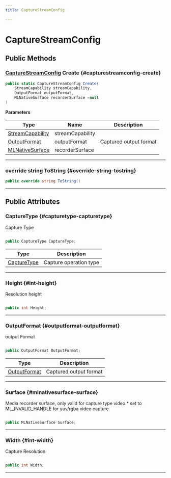 ```yaml
---
title: CaptureStreamConfig

---
```


# CaptureStreamConfig










## Public Methods

### [CaptureStreamConfig](/versioned_docs/version-22-May-2023/unity-api/api/UnityEngine.XR.MagicLeap/MLCameraBase/UnityEngine.XR.MagicLeap.MLCameraBase.CaptureStreamConfig.md) Create {#capturestreamconfig-create}

```csharp
public static CaptureStreamConfig Create(
    StreamCapability streamCapability,
    OutputFormat outputFormat,
    MLNativeSurface recorderSurface =null
)
```


**Parameters**

| Type | Name  | Description  | 
|--|--|--|
| [StreamCapability](/versioned_docs/version-22-May-2023/unity-api/api/UnityEngine.XR.MagicLeap/MLCameraBase/UnityEngine.XR.MagicLeap.MLCameraBase.StreamCapability.md) |streamCapability||
| [OutputFormat](/versioned_docs/version-22-May-2023/unity-api/api/UnityEngine.XR.MagicLeap/MLCameraBase/UnityEngine.XR.MagicLeap.MLCameraBase.md#enums-outputformat) |outputFormat|Captured output format |
| [MLNativeSurface](/versioned_docs/version-22-May-2023/unity-api/api/UnityEngine.XR.MagicLeap/MLNativeSurface/UnityEngine.XR.MagicLeap.MLNativeSurface.md) |recorderSurface||






-----------

### override string ToString {#override-string-tostring}

```csharp
public override string ToString()
```






-----------

## Public Attributes

### CaptureType {#capturetype-capturetype}

Capture Type 

```csharp

public CaptureType CaptureType;

```

| Type | Description  | 
|--|--|
| [CaptureType](/versioned_docs/version-22-May-2023/unity-api/api/UnityEngine.XR.MagicLeap/MLCameraBase/UnityEngine.XR.MagicLeap.MLCameraBase.md#enums-capturetype) | Capture operation type  |





-----------

### Height {#int-height}

Resolution height 

```csharp

public int Height;

```






-----------

### OutputFormat {#outputformat-outputformat}

output Format 

```csharp

public OutputFormat OutputFormat;

```

| Type | Description  | 
|--|--|
| [OutputFormat](/versioned_docs/version-22-May-2023/unity-api/api/UnityEngine.XR.MagicLeap/MLCameraBase/UnityEngine.XR.MagicLeap.MLCameraBase.md#enums-outputformat) | Captured output format  |





-----------

### Surface {#mlnativesurface-surface}

Media recorder surface, only valid for capture type video &#42; set to ML&#95;INVALID&#95;HANDLE for yuv/rgba video capture 

```csharp

public MLNativeSurface Surface;

```






-----------

### Width {#int-width}

Capture Resolution 

```csharp

public int Width;

```






-----------


